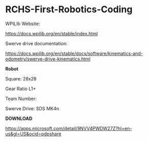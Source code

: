 # RCHS-First-Robotics-Coding

WPILIb Website:

https://docs.wpilib.org/en/stable/index.html

Swerve drive documentation:

https://docs.wpilib.org/en/stable/docs/software/kinematics-and-odometry/swerve-drive-kinematics.html

**Robot**

Square: 28x28

Gear Ratio L1+

Team Number:

Swerve Drive: SDS MK4n

**DOWNLOAD**

https://apps.microsoft.com/detail/9NVV4PWDW27Z?hl=en-us&gl=US&ocid=pdpshare
